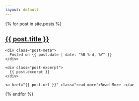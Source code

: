 ```yaml
---
layout: default
---
```


<div class="posts-container">
  {% for post in site.posts %}
  <article class="post-card">
    <h1>
      <a href="{{ post.url }}">{{ post.title }}</a>
    </h1>
    
    <div class="post-meta">
      Posted on {{ post.date | date: "%B %-d, %Y" }}
    </div>

    <div class="post-excerpt">
      {{ post.excerpt }}
    </div>

    <a href="{{ post.url }}" class="read-more">Read More →</a>
  </article>
  {% endfor %}
</div>